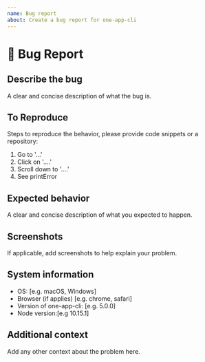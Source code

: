 ```yaml
---
name: Bug report
about: Create a bug report for one-app-cli
---
```


# 🐞 Bug Report

## Describe the bug

A clear and concise description of what the bug is.

## To Reproduce

Steps to reproduce the behavior, please provide code snippets or a repository:

1. Go to '...'
2. Click on '....'
3. Scroll down to '....'
4. See printError

## Expected behavior

A clear and concise description of what you expected to happen.

## Screenshots

If applicable, add screenshots to help explain your problem.

## System information

<!--
Run npx envinfo --system --binaries --npmPackages --markdown
Paste results here:-->

- OS: [e.g. macOS, Windows]
- Browser (if applies) [e.g. chrome, safari]
- Version of one-app-cli: [e.g. 5.0.0]
- Node version:[e.g 10.15.1]

## Additional context

Add any other context about the problem here.

